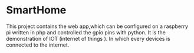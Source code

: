 # SmartHome
This project contains the web app,which can be configured on a raspberry pi written in php and controlled the gpio pins with python. It is the demonstration of IOT (internet of things ). In which every devices is connected to the internet.
